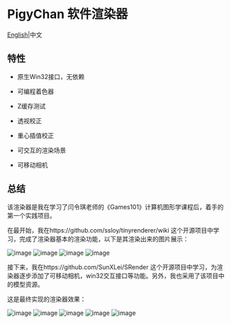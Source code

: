 # PigyChan 软件渲染器

[English](README.md)|中文

## 特性

- 原生Win32接口，无依赖

- 可编程着色器

- Z缓存测试

- 透视校正

- 重心插值校正

- 可交互的渲染场景

- 可移动相机

## 总结

  该渲染器是我在学习了闫令琪老师的《Games101》计算机图形学课程后，着手的第一个实践项目。

  在最开始，我在https://github.com/ssloy/tinyrenderer/wiki 这个开源项目中学习，完成了渲染器基本的渲染功能，以下是其渲染出来的图片展示：


![image](/image/Africa1.jpg) ![image](/image/Africa2.png) ![image](/image/AfricaZ.png) ![image](/image/Diablo.png)

  接下来，我在https://github.com/SunXLei/SRender 这个开源项目中学习，为渲染器逐步添加了可移动相机，win32交互接口等功能。另外，我也采用了该项目中的模型资源。

  这是最终实现的渲染器效果：

![image](/image/fuhua.PNG) ![image](/image/gun.PNG) ![image](/image/qiyana.PNG) ![image](/image/xier.PNG) ![image](/image/yayi.PNG)
